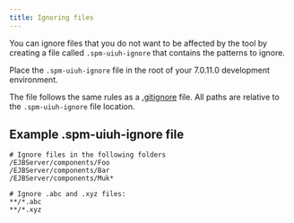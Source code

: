 ```yaml
---
title: Ignoring files
---
```


You can ignore files that you do not want to be affected by the tool by creating a file called `.spm-uiuh-ignore` that contains the patterns to ignore. 

Place the `.spm-uiuh-ignore` file in the root of your 7.0.11.0 development environment.

The file follows the same rules as a [.gitignore](http://git-scm.com/docs/gitignore) file. All paths are relative to the `.spm-uiuh-ignore` file location.

## Example .spm-uiuh-ignore file

    # Ignore files in the following folders
    /EJBServer/components/Foo
    /EJBServer/components/Bar
    /EJBServer/components/Muk*

    # Ignore .abc and .xyz files:
    **/*.abc
    **/*.xyz
